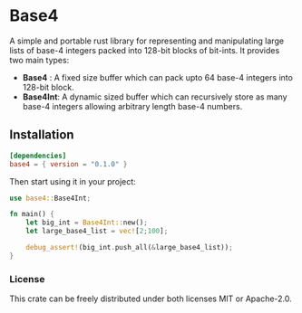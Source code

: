 # Base4

A simple and portable rust library for representing and manipulating large lists of base-4 integers packed
into 128-bit blocks of bit-ints. It provides two main types:

- **Base4** : A fixed size buffer which can pack upto 64 base-4 integers into 128-bit block.
- **Base4Int**: A dynamic sized buffer which can recursively store as many base-4 integers allowing arbitrary length
                base-4 numbers.

## Installation

```toml
[dependencies]
base4 = { version = "0.1.0" }
```

Then start using it in your project:

```rust
use base4::Base4Int;

fn main() {
    let big_int = Base4Int::new();
    let large_base4_list = vec![2;100];

    debug_assert!(big_int.push_all(&large_base4_list));
}
```

### License

This crate can be freely distributed under both licenses MIT or Apache-2.0.
